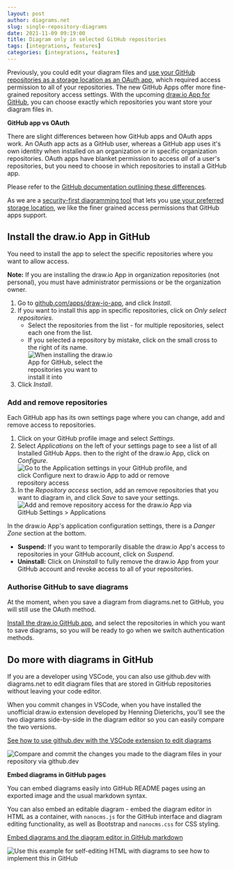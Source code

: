 ```yaml
---
layout: post
author: diagrams.net
slug: single-repository-diagrams
date: 2021-11-09 09:19:00
title: Diagram only in selected GitHub repositories
tags: [integrations, features]
categories: [integrations, features]
---
```


Previously, you could edit your diagram files and [use your GitHub repositories as a storage location as an OAuth app](/blog/github-support.html), which required access permission to all of your repositories. The new GitHub Apps offer more fine-grained repository access settings. With the upcoming [draw.io App for GitHub](https://github.com/apps/draw-io-app), you can choose exactly which repositories you want store your diagram files in. 

**GitHub app vs OAuth** 

There are slight differences between how GitHub apps and OAuth apps work.  An OAuth app acts as a GitHub user, whereas a GitHub app uses it's own identity when installed on an organization or in specific organization repositories. OAuth apps have blanket permission to access _all_ of a user's repositories, but you need to choose in which repositories to install a GitHub app.

Please refer to the [GitHub documentation outlining these differences](https://docs.github.com/en/developers/apps/getting-started-with-apps/differences-between-github-apps-and-oauth-apps).

As we are a [security-first diagramming tool](/blog/data-protection.html) that lets you [use your preferred storage location](/blog/secure-diagramming-storage.html), we like the finer grained access permissions that GitHub apps support.

## Install the draw.io App in GitHub

You need to install the app to select the specific repositories where you want to allow access. 

**Note:** If you are installing the draw.io App in organization repositories (not personal), you must have administrator permissions or be the organization owner.

1. Go to [github.com/apps/draw-io-app](https://github.com/apps/draw-io-app), and click _Install_.
2. If you want to install this app in specific repositories, click on _Only select repositories_. 
   * Select the repositories from the list - for multiple repositories, select each one from the list. 
   * If you selected a repository by mistake, click on the small cross to the right of its name.
   <br /><img src="/assets/img/blog/github-app-select-repositories.png" style="width=100%;max-width:200px;height:auto;" alt="When installing the draw.io App for GitHub, select the repositories you want to install it into">
3. Click _Install_.

### Add and remove repositories

Each GitHub app has its own settings page where you can change, add and remove access to repositories.

1. Click on your GitHub profile image and select _Settings_.
2. Select _Applications_ on the left of your settings page to see a list of all Installed GitHub Apps. then to the right of the draw.io App, click on _Configure_.
<br /><img src="/assets/img/blog/github-app-settings.png" style="width=100%;max-width:400px;height:auto;" alt="Go to the Application settings in your GitHub profile, and click Configure next to draw.io App to add or remove repository access">
3. In the _Repository access_ section, add an remove repositories that you want to diagram in, and click _Save_ to save your settings.
<br /><img src="/assets/img/blog/github-app-drawio-settings.png" style="width=100%;max-width:400px;height:auto;" alt="Add and remove repository access for the draw.io App via GitHub Settings > Applications">

In the draw.io App's application configuration settings, there is a _Danger Zone_ section at the bottom. 

* **Suspend:** If you want to temporarily disable the draw.io App's access to repositories in your GitHub account, click on _Suspend_.
* **Uninstall:** Click on _Uninstall_ to fully remove the draw.io App from your GitHub account and revoke access to all of your repositories.

### Authorise GitHub to save diagrams

At the moment, when you save a diagram from diagrams.net to GitHub, you will still use the OAuth method. 

[Install the draw.io GitHub app](https://github.com/apps/draw-io-app), and select the repositories in which you want to save diagrams, so you will be ready to go when we switch authentication methods.

## Do more with diagrams in GitHub

If you are a developer using VSCode, you can also use github.dev with diagrams.net to edit diagram files that are stored in GitHub repositories without leaving your code editor. 

When you commit changes in VSCode, when you have installed the unofficial draw.io extension developed by Henning Dieterichs, you'll see the two diagrams side-by-side in the diagram editor so you can easily compare the two versions.

[See how to use github.dev with the VSCode extension to edit diagrams](/blog/edit-diagrams-with-github-dev.html)

<img src="/assets/img/blog/github-dev-compare-commit-changes.png" style="width=100%;max-width:600px;height:auto;" alt="Compare and commit the changes you made to the diagram files in your repository via github.dev">


**Embed diagrams in GitHub pages**

You can embed diagrams easily into GitHub README pages using an exported image and the usual markdown syntax. 

You can also embed an editable diagram - embed the diagram editor in HTML as a container, with ``nanocms.js`` for the GitHub interface and diagram editing functionality, as well as Bootstrap and ``nanocms.css`` for CSS styling.

[Embed diagrams and the diagram editor in GitHub markdown](/blog/embed-diagrams-github-markdown.html)

<img src="/assets/img/blog/github-self-editing-html.png" style="width=100%;max-width:500px;height:auto;" alt="Use this example for self-editing HTML with diagrams to see how to implement this in GitHub">